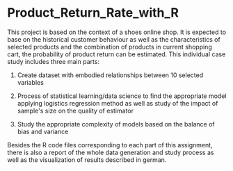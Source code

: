 # Product_Return_Rate_with_R

This project is based on the context of a shoes online shop. 
It is expected to base on the historical customer behaviour
as well as the characteristics of selected products and 
the combination of products in current shopping cart,
the probability of product return can be estimated. 
This individual case study includes three main parts:

1. Create dataset with embodied relationships between 10 selected variables

2. Process of statistical learning/data science to find the appropriate model 
   applying logistics regression method as well as study of the impact of sample's size
   on the quality of estimator
   
3. Study the appropriate complexity of models based on the balance of bias and variance

Besides the R code files corresponding to each part of this assignment, there is also 
a report of the whole data generation and study process as well as the visualization of results 
described in german.
